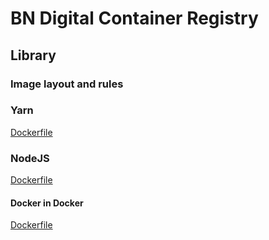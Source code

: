 # BN Digital Container Registry

## Library

### Image layout and rules

### Yarn

[Dockerfile](packages/yarn/Dockerfile)

### NodeJS

[Dockerfile](packages/nodejs/Dockerfile)

#### Docker in Docker

[Dockerfile](packages/dind/Dockerfile)

